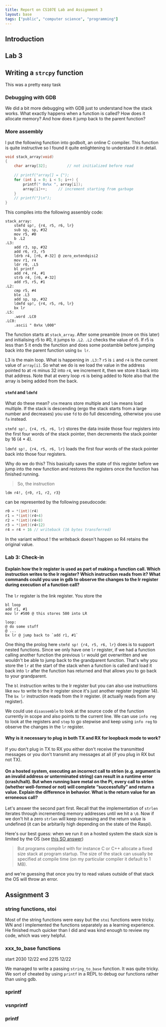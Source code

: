 ```yaml
---
title: Report on CS107E Lab and Assignment 3
layout: base
tags: ["public", "computer science", "programming"]
---
```


## Introduction



## Lab 3

## Writing a `strcpy` function

This was a pretty easy task

### Debugging with GDB

We did a bit more debugging with GDB just to understand how
the stack works.
What exactly happens when a function is called?
How does it allocate memory?
And how does it jump back to the parent function?

### More assembly

I put the following function into godbolt, an online C compiler.
This function is quite instructive so I found it quite enlightening
to understand it in detail.

```c
void stack_array(void)
{
    char array[32];         // not initialized before read
    
    // printf("array[] = {");
    for (int i = 0; i < 5; i++) {
        printf(" 0x%x ", array[i]);
        array[i]++;     // increment starting from garbage
    }
    // printf("}\n");
}
```

This compiles into the following assembly code:

```arm64
stack_array:
    stmfd sp!, {r4, r5, r6, lr}
    sub sp, sp, #32
    mov r5, #0
    b .L2
.L3:
    add r3, sp, #32
    add r6, r3, r5
    ldrb r4, [r6, #-32] @ zero_extendqisi2
    mov r1, r4
    ldr r0, .L5
    bl printf
    add r4, r4, #1
    strb r4, [r6, #-32]
    add r5, r5, #1
.L2:
    cmp r5, #4
    ble .L3
    add sp, sp, #32
    ldmfd sp!, {r4, r5, r6, lr}
    bx lr
.L5:
    .word .LC0
.LC0:
    .ascii " 0x%x \000"
```

The function starts at `stack_array`. 
After some preamble (more on this later)
and initialising r5 to #0,
it jumps to `.L2`. 
`.L2` checks the value of r5.
If r5 is less than 5 it ends the function
and does some postamble
before jumping back into the parent function
using `bx lr`.

L3 is the main loop. What is happening in `.L3:`?
`r5` is `i` and `r4` is the current value of `array[i]`.
So what we do is we load the value in the address pointed to at `r6` minus 32
into `r4`, we increment it, then we store it back into that address.
Note that at every loop `r6` is being added to 
Note also that the array is being added from the back.

#### `stmfd` and `ldmfd`

What do these mean? `stm` means store multiple 
and `ldm` means load multiple.
If the stack is descending
(ergo the stack starts from a large number and decreases)
you use `fd` to do full descending,
otherwise you use `fa` instead.

`stmfd sp!, {r4, r5, r6, lr}` 
stores the data inside those four registers 
into the first four words of the stack pointer,
then decrements the stack pointer by 16 (4 * 4).

`ldmfd sp!, {r4, r5, r6, lr}`
loads the first four words of the stack pointer 
back into those four registers.

Why do we do this?
This basically saves the state of this register
before we jump into the new function
and restores the registers once the function
has finished running.

> So, the instruction

```ldm r4!, {r0, r1, r2, r3}```

can be represented by the following pseudocode:

```c
r0 = *(int)(r4) 
r1 = *(int)(r4+4) 
r2 = *(int)(r4+8) 
r3 = *(int)(r4+12) 
r4 = r4 + 16 // writeback (16 bytes transferred)
```

In the variant without ! the writeback doesn't happen 
so R4 retains the original value.

### Lab 3: Check-in

#### Explain how the lr register is used as part of making a function call. Which instruction writes to the lr register? Which instruction reads from it? What commands could you use in gdb to observe the changes to the lr register during execution of a function call?

The `lr` register is the link register.
You store the 

```arm
bl loop
add r1, #1
mov lr #500 @ this stores 500 into LR

loop:
@ do some stuff
@ ...
bx lr @ jump back to `add r1, #1`
```

One thing the prolog here `stmfd sp! {r4, r5, r6, lr}` does
is to support nested functions.
Since we only have one `lr` register,
if we had a function calling another function
the previous `lr` would get overwritten
and we wouldn't be able to jump back to the grandparent function.
That's why you store the `lr` at the start of the stack
when a function is called
and load it back into `lr` after the function has returned
and that allows you to go back to your grandparent.

The `bl` instruction writes to the lr register
but you can also use instructions like `mov` to write to the lr register
since it's just another register (register 14).
The `bx lr` instruction reads from the lr register.
(it actually reads from any register).

We could use `disassemble` to look at 
the source code of the function currently in scope
and also points to the current line.
We can use `info reg` to look at the registers
and `step` to go stepwise and keep using `info reg` to observe the changes in the `lr` register.
    
#### Why is it necessary to plug in both TX and RX for loopback mode to work?

If you don't plug in TX to RX you either don't receive the transmitted messages
or you don't transmit any messages at all (if you plug in RX but not TX).
        
#### On a hosted system, executing an incorrect call to strlen (e.g. argument is an invalid address or unterminated string) can result in a runtime error (crash/halt). But when running bare metal on the Pi, every call to strlen (whether well-formed or not) will complete “successfully” and return a value. Explain the difference in behavior. What is the return value for an erroneous call?
 
Let's answer the second part first.
Recall that the implementation of `strlen` iterates through incrementing
memory addresses until we hit a `\0`.
Now if we don't hit a zero `strlen` will keep increasing and
the return value is undefined 
(it can be arbitarily high depending on the state of the Raspi).

Here's our best guess:
when we run it on a hosted system the stack size is limited by the OS
(see 
[this SO answer](https://stackoverflow.com/questions/2780100/is-there-any-limit-on-stack-memory))

> But programs compiled with for instance C or C++ allocate a fixed size stack at program startup. The size of the stack can usually be specified at compile time (on my particular compiler it default to 1 MB).

and we're guessing that once you try to read values outside of that stack
the OS will throw an error.

## Assignment 3

### string functions, stoi

Most of the string functions were easy
but the `stoi` functions were tricky.
WN and I implemented the functions separately as a learning experience.
He finished much quicker than I did
and was kind enough to review my code,
which was very helpful.

### xxx_to_base functions

start 2030 12/22
end 2215 12/22

We managed to write a passing `string_to_base` function.
It was quite tricky.
We sort of cheated by using `printf` in a REPL to debug our functions
rather than using gdb.

### sprintf

### vsnprintf

### printf
